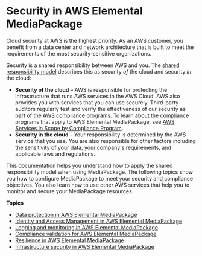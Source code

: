 # Security in AWS Elemental MediaPackage<a name="security"></a>

Cloud security at AWS is the highest priority\. As an AWS customer, you benefit from a data center and network architecture that is built to meet the requirements of the most security\-sensitive organizations\.

Security is a shared responsibility between AWS and you\. The [shared responsibility model](https://aws.amazon.com/compliance/shared-responsibility-model/) describes this as security *of* the cloud and security *in* the cloud:
+ **Security of the cloud** – AWS is responsible for protecting the infrastructure that runs AWS services in the AWS Cloud\. AWS also provides you with services that you can use securely\. Third\-party auditors regularly test and verify the effectiveness of our security as part of the [AWS compliance programs](https://aws.amazon.com/compliance/programs/)\. To learn about the compliance programs that apply to AWS Elemental MediaPackage, see [AWS Services in Scope by Compliance Program](https://aws.amazon.com/compliance/services-in-scope/)\.
+ **Security in the cloud** – Your responsibility is determined by the AWS service that you use\. You are also responsible for other factors including the sensitivity of your data, your company's requirements, and applicable laws and regulations\. 

This documentation helps you understand how to apply the shared responsibility model when using MediaPackage\. The following topics show you how to configure MediaPackage to meet your security and compliance objectives\. You also learn how to use other AWS services that help you to monitor and secure your MediaPackage resources\. 

**Topics**
+ [Data protection in AWS Elemental MediaPackage](data-protection.md)
+ [Identity and Access Management in AWS Elemental MediaPackage](security-iam.md)
+ [Logging and monitoring in AWS Elemental MediaPackage](security-log-monitor.md)
+ [Compliance validation for AWS Elemental MediaPackage](compliance.md)
+ [Resilience in AWS Elemental MediaPackage](disaster-recovery-resiliency.md)
+ [Infrastructure security in AWS Elemental MediaPackage](infrastructure-security.md)